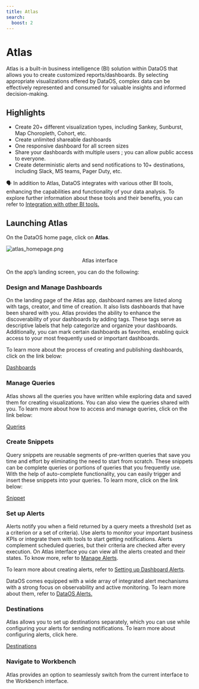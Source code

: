 ```yaml
---
title: Atlas
search:
  boost: 2
---
```


# Atlas

Atlas is a built-in business intelligence (BI) solution within DataOS that allows you to create customized reports/dashboards. By selecting appropriate visualizations offered by DataOS, complex data can be effectively represented and consumed for valuable insights and informed decision-making.

## Highlights

- Create 20+ different visualization types, including Sankey, Sunburst, Map Choropleth, Cohort, etc.
- Create unlimited shareable dashboards
- One responsive dashboard for all screen sizes
- Share your dashboards with multiple users ; you can allow public access to everyone.
- Create deterministic alerts and send notifications to 10+ destinations, including Slack, MS teams, Pager Duty, etc.

<aside class="callout">🗣 In addition to Atlas, DataOS integrates with various other BI tools, enhancing the capabilities and functionality of your data analysis. To explore further information about these tools and their benefits, you can refer to <a href="/interfaces/atlas/bi_tools/">Integration with other BI tools.</a></aside>


## Launching Atlas

On the DataOS home page, click on **Atlas**.

![atlas_homepage.png](/interfaces/atlas/atlas_homepage.png)
<figcaption align = "center">Atlas interface</figcaption>

On the app’s landing screen, you can do the following:

### **Design and Manage Dashboards**

On the landing page of the Atlas app, dashboard names are listed along with tags, creator, and time of creation. It also lists dashboards that have been shared with you. Atlas provides the ability to enhance the discoverability of your dashboards by adding tags. These tags serve as descriptive labels that help categorize and organize your dashboards. Additionally, you can mark certain dashboards as favorites, enabling quick access to your most frequently used or important dashboards.

To learn more about the process of creating and publishing dashboards, click on the link below:

[Dashboards](/interfaces/atlas/dashboards/)

### **Manage Queries**

Atlas shows all the queries you have written while exploring data and saved them for creating visualizations. You can also view the queries shared with you. To learn more about how to access and manage queries, click on the link below:

[Queries](/interfaces/atlas/queries/)

### **Create Snippets**

Query snippets are reusable segments of pre-written queries that save you time and effort by eliminating the need to start from scratch. These snippets can be complete queries or portions of queries that you frequently use. With the help of auto-complete functionality, you can easily trigger and insert these snippets into your queries. To learn more, click on the link below:

[Snippet](/interfaces/atlas/snippet/)

### **Set up Alerts**

Alerts notify you when a field returned by a query meets a threshold (set as a criterion or a set of criteria). Use alerts to monitor your important business KPIs or integrate them with tools to start getting notifications. Alerts complement scheduled queries, but their criteria are checked after every execution. On Atlas interface you can view all the alerts created and their states. To know more, refer to [Manage Alerts](/interfaces/atlas/alerts/).

To learn more about creating alerts, refer to [Setting up Dashboard Alerts](/dataos_alerts/dashboard_alerts/).

<aside class="callout">DataOS comes equipped with a wide array of integrated alert mechanisms with a strong focus on observability and  active monitoring.  To learn more about them, refer to <a href="/dataos_alerts/">DataOS Alerts.</a></aside>


### **Destinations**

Atlas allows you to set up destinations separately, which you can use while configuring your alerts for sending notifications. To learn more about configuring alerts, click here.

[Destinations](/interfaces/atlas/destinations/)

### **Navigate to Workbench**

Atlas provides an option to seamlessly switch from the current interface to the Workbench interface.